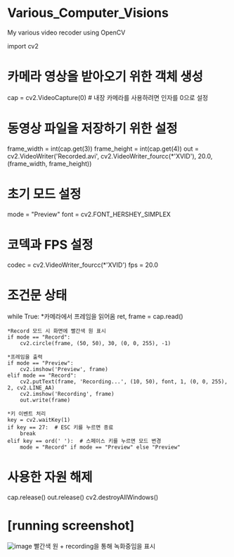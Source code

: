 # Various_Computer_Visions
My various video recoder using OpenCV

import cv2

# 카메라 영상을 받아오기 위한 객체 생성
cap = cv2.VideoCapture(0)  # 내장 카메라를 사용하려면 인자를 0으로 설정

# 동영상 파일을 저장하기 위한 설정
frame_width = int(cap.get(3))
frame_height = int(cap.get(4))
out = cv2.VideoWriter('Recorded.avi', cv2.VideoWriter_fourcc(*'XVID'), 20.0, (frame_width, frame_height))

# 초기 모드 설정
mode = "Preview"
font = cv2.FONT_HERSHEY_SIMPLEX

# 코덱과 FPS 설정
codec = cv2.VideoWriter_fourcc(*'XVID')
fps = 20.0

# 조건문 상태
while True:
    *카메라에서 프레임을 읽어옴
    ret, frame = cap.read()

    *Record 모드 시 화면에 빨간색 원 표시
    if mode == "Record":
        cv2.circle(frame, (50, 50), 30, (0, 0, 255), -1)

    *프레임을 출력
    if mode == "Preview":
        cv2.imshow('Preview', frame)
    elif mode == "Record":
        cv2.putText(frame, 'Recording...', (10, 50), font, 1, (0, 0, 255), 2, cv2.LINE_AA)
        cv2.imshow('Recording', frame)
        out.write(frame)

    *키 이벤트 처리
    key = cv2.waitKey(1)
    if key == 27:  # ESC 키를 누르면 종료
        break
    elif key == ord(' '):  # 스페이스 키를 누르면 모드 변경
        mode = "Record" if mode == "Preview" else "Preview"

# 사용한 자원 해제
cap.release()
out.release()
cv2.destroyAllWindows()

# [running screenshot]

![image](https://github.com/kohjun/Various_Computer_Visions/assets/82298792/ea8f6a67-c74b-4782-a9d2-e108b1eb0dff)
빨간색 원 + recording을 통해 녹화중임을 표시
